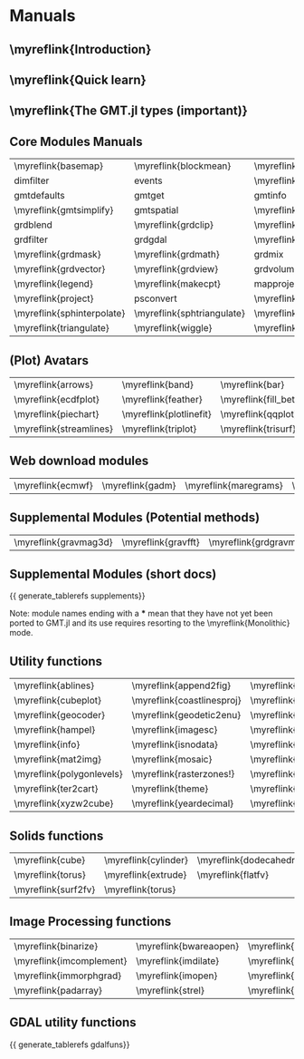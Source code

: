
# Manuals

## \myreflink{Introduction}

## \myreflink{Quick learn}

## \myreflink{The GMT.jl types (important)}

## Core Modules Manuals

|  |  |  |  |  |  |  |  |
|:-----|:----|:----|:----|:----|:----|:----|:----|
| \myreflink{basemap} | \myreflink{blockmean} | \myreflink{blockmedian} | \myreflink{blockmode} | \myreflink{clip} | \myreflink{coast} | \myreflink{colorbar} | \myreflink{contour} |
| dimfilter  |  events  | \myreflink{filter1d} | \myreflink{fitcircle} | \myreflink{gmt2kml} | \myreflink{gmtbinstats} | \myreflink{gmtconnect} | \myreflink{gmtconvert} |
| gmtdefaults | gmtget | gmtinfo |  gmtlogo | \myreflink{gmtmath} | gmtregress | \myreflink{gmtselect} | \myreflink{gmtset} |
| \myreflink{gmtsimplify} | gmtspatial | \myreflink{gmtsplit} | gmtvector | gmtwhich | \myreflink{grd2cpt} | \myreflink{grd2kml} | \myreflink{grd2xyz} |
|  grdblend | \myreflink{grdclip} | \myreflink{grdcontour} | grdconvert | \myreflink{grdcut} |  grdedit |  grdfft | \myreflink{grdfill} |
| grdfilter | grdgdal | \myreflink{grdgradient} | \myreflink{grdhisteq} | \myreflink{grdimage} | \myreflink{grdinfo} | grdinterpolate | \myreflink{grdlandmask} |
| \myreflink{grdmask} | \myreflink{grdmath} | grdmix | \myreflink{grdpaste} |  grdproject | \myreflink{grdsample} | \myreflink{grdtrack} | \myreflink{grdtrend} |
| \myreflink{grdvector} | \myreflink{grdview} | grdvolume | greenspline | \myreflink{histogram} | \myreflink{image} | \myreflink{inset} | kml2gmt |
| \myreflink{legend} | \myreflink{makecpt} |  mapproject | \myreflink{mask} | \myreflink{movie} | \myreflink{nearneighbor} | \myreflink{plot} | \myreflink{plot3d} |
| \myreflink{project} |  psconvert | \myreflink{rose} | \myreflink{sample1d} | \myreflink{solar} | \myreflink{spectrum1d} | sph2grd | sphdistance |
| \myreflink{sphinterpolate} | \myreflink{sphtriangulate} | \myreflink{subplot} | \myreflink{surface} | \myreflink{ternary} | \myreflink{text} | \myreflink{trend1d} | \myreflink{trend2d} |
| \myreflink{triangulate} | \myreflink{wiggle} | \myreflink{xyz2grd} |  |  |  |  |  |

## (Plot) Avatars

|  |  |  |  |  |  |  |  |  |  |
|:-----|:----|:----|:----|:----|:----|:----|:----|:----|:----|
| \myreflink{arrows} | \myreflink{band} | \myreflink{bar} | \myreflink{bar3} | \myreflink{boxplot} | \myreflink{bubblechart} | \myreflink{contourf} | \myreflink{cornerplot} | \myreflink{decorated} | \myreflink{earthregions} |
| \myreflink{ecdfplot} | \myreflink{feather} | \myreflink{fill_between} | \myreflink{hband} | \myreflink{hlines} | \myreflink{logo} | \myreflink{lines} | \myreflink{marginalhist} | \myreflink{parallelplot} | \myreflink{pcolor} |
| \myreflink{piechart} | \myreflink{plotlinefit} | \myreflink{qqplot} | \myreflink{quiver} | \myreflink{radar} | \myreflink{sealand} | \myreflink{scatter} | \myreflink{scatter3} | \myreflink{stairs} | \myreflink{stem} |
| \myreflink{streamlines} | \myreflink{triplot} | \myreflink{trisurf} | \myreflink{vband} | \myreflink{violin} | \myreflink{vlines} |  |  |  |  |

## Web download modules

|  |  |  |  |  |  |  |  |
|:-----|:----|:----|:----|:----|:----|:----|:----|
| \myreflink{ecmwf} | \myreflink{gadm} | \myreflink{maregrams} | \myreflink{mosaic} | \myreflink{pastplates} | \myreflink{seismicity} | \myreflink{weather} | \myreflink{wmsread} |


## Supplemental Modules (Potential methods)
|  |  |  |  |  |  |  |  |
|:-----|:----|:----|:----|:----|:----|:----|:----|
| \myreflink{gravmag3d} | \myreflink{gravfft} | \myreflink{grdgravmag3d} | \myreflink{gravprisms} | \myreflink{magref} | \myreflink{parkergrav} | \myreflink{parkermag} |  |

## Supplemental Modules (short docs)

{{ generate_tablerefs supplements}}

Note: module names ending with a **\*** mean that they have not yet been ported to GMT.jl and
its use requires resorting to the \myreflink{Monolithic} mode.

## Utility functions

|  |  |  |  |  |  |  |  |
|:-----|:----|:----|:----|:----|:----|:----|:----|
| \myreflink{ablines} | \myreflink{append2fig} | \myreflink{blendimg!} | \myreflink{cart2pol} | \myreflink{cart2sph} | \myreflink{colorzones!} | \myreflink{cpt4dcw} | \myreflink{crop} |
| \myreflink{cubeplot} | \myreflink{coastlinesproj} | \myreflink{cubeslice} | \myreflink{date2doy} | \myreflink{delrows!} | \myreflink{doy2date} | \myreflink{findpeaks} | \myreflink{gadm} |
| \myreflink{geocoder} | \myreflink{geodetic2enu} | \myreflink{getbyattrib} | \myreflink{gmtread} | \myreflink{gmtwrite} | \myreflink{graticules} | \myreflink{gridit} | \myreflink{gunique} |
| \myreflink{hampel} | \myreflink{imagesc} | \myreflink{inpolygon} | \myreflink{inwhichpolygon} | \myreflink{image_alpha!} | \myreflink{image_cpt!} | \myreflink{imshow} | \myreflink{ind2rgb} |
| \myreflink{info} | \myreflink{isnodata} | \myreflink{isoutlier} | \myreflink{lelandshade} | \myreflink{linearfitxy} | \myreflink{magic} | \myreflink{mat2ds} | \myreflink{mat2grid} |
| \myreflink{mat2img} | \myreflink{mosaic} | \myreflink{ODE2ds} | \myreflink{orbits} | \myreflink{pca} | \myreflink{plotgrid!} | \myreflink{plotyy} | \myreflink{pol2cart} |
| \myreflink{polygonlevels} | \myreflink{rasterzones!} | \myreflink{regiongeog} | \myreflink{remotegrid} | \myreflink{rescale} | \myreflink{slicecube} | \myreflink{sph2cart} | \myreflink{stackgrids} |
| \myreflink{ter2cart} | \myreflink{theme} | \myreflink{uniqueind} | \myreflink{vecangles} | \myreflink{whereami} | \myreflink{worldrectgrid} | \myreflink{worldrectcoast} | \myreflink{worldrectangular} |
| \myreflink{xyzw2cube} | \myreflink{yeardecimal} | \myreflink{zonal_stats} |  |  |  |  |  |

## Solids functions

|  |  |  |  |  |  |  |  |
|:----|:----|:----|:----|:----|:----|:----|:----|
| \myreflink{cube} | \myreflink{cylinder} | \myreflink{dodecahedron} | \myreflink{ellipse3D} | \myreflink{icosahedron} | \myreflink{octahedron} | \myreflink{sphere} | \myreflink{tetrahedron} |
| \myreflink{torus} | \myreflink{extrude} | \myreflink{flatfv} | \myreflink{fv2fv} | \myreflink{grid2tri} | \myreflink{loft} | \myreflink{replicant} | \myreflink{revolve} |
| \myreflink{surf2fv} | \myreflink{torus} |  |  |  |  |  |  |


## Image Processing functions

|  |  |  |  |  |  |  |  |
|:-----|:----|:----|:----|:----|:----|:----|:----|
| \myreflink{binarize} | \myreflink{bwareaopen} | \myreflink{bwhitmiss} | \myreflink{bwperim} | \myreflink{bwskell} | \myreflink{fillsinks} | \myreflink{imbothat} | \myreflink{imclose} |
| \myreflink{imcomplement} | \myreflink{imdilate} | \myreflink{imerode} | \myreflink{imfill} | \myreflink{imfilter} | \myreflink{imhdome} | \myreflink{imhmin} | \myreflink{imhmax} |
| \myreflink{immorphgrad} | \myreflink{imopen} | \myreflink{imrankfilter} | \myreflink{imreconstruct} | \myreflink{imsegment} | \myreflink{imsobel} | \myreflink{imtophat} | \myreflink{isodata} |
| \myreflink{padarray} | \myreflink{strel} | \myreflink{rgb2gray} | \myreflink{rgb2lab} | \myreflink{rgb2ycbcr} |  |  |  |

## GDAL utility functions

{{ generate_tablerefs gdalfuns}}
